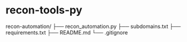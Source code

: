 # recon-tools-py

recon-automation/
├── recon_automation.py
├── subdomains.txt
├── requirements.txt
├── README.md
└── .gitignore
